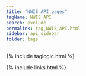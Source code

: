 ```yaml
---
title: "NWIS API pages"
tagName: NWIS_API
search: exclude
permalink: tag_NWIS_API.html
sidebar: api_sidebar
folder: tags
---
```

{% include taglogic.html %}

{% include links.html %}

